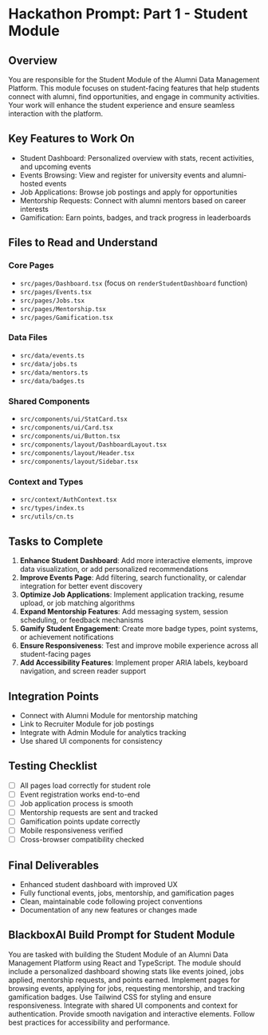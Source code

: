 # Hackathon Prompt: Part 1 - Student Module

## Overview
You are responsible for the Student Module of the Alumni Data Management Platform. This module focuses on student-facing features that help students connect with alumni, find opportunities, and engage in community activities. Your work will enhance the student experience and ensure seamless interaction with the platform.

## Key Features to Work On
- Student Dashboard: Personalized overview with stats, recent activities, and upcoming events
- Events Browsing: View and register for university events and alumni-hosted events
- Job Applications: Browse job postings and apply for opportunities
- Mentorship Requests: Connect with alumni mentors based on career interests
- Gamification: Earn points, badges, and track progress in leaderboards

## Files to Read and Understand
### Core Pages
- `src/pages/Dashboard.tsx` (focus on `renderStudentDashboard` function)
- `src/pages/Events.tsx`
- `src/pages/Jobs.tsx`
- `src/pages/Mentorship.tsx`
- `src/pages/Gamification.tsx`

### Data Files
- `src/data/events.ts`
- `src/data/jobs.ts`
- `src/data/mentors.ts`
- `src/data/badges.ts`

### Shared Components
- `src/components/ui/StatCard.tsx`
- `src/components/ui/Card.tsx`
- `src/components/ui/Button.tsx`
- `src/components/layout/DashboardLayout.tsx`
- `src/components/layout/Header.tsx`
- `src/components/layout/Sidebar.tsx`

### Context and Types
- `src/context/AuthContext.tsx`
- `src/types/index.ts`
- `src/utils/cn.ts`

## Tasks to Complete
1. **Enhance Student Dashboard**: Add more interactive elements, improve data visualization, or add personalized recommendations
2. **Improve Events Page**: Add filtering, search functionality, or calendar integration for better event discovery
3. **Optimize Job Applications**: Implement application tracking, resume upload, or job matching algorithms
4. **Expand Mentorship Features**: Add messaging system, session scheduling, or feedback mechanisms
5. **Gamify Student Engagement**: Create more badge types, point systems, or achievement notifications
6. **Ensure Responsiveness**: Test and improve mobile experience across all student-facing pages
7. **Add Accessibility Features**: Implement proper ARIA labels, keyboard navigation, and screen reader support

## Integration Points
- Connect with Alumni Module for mentorship matching
- Link to Recruiter Module for job postings
- Integrate with Admin Module for analytics tracking
- Use shared UI components for consistency

## Testing Checklist
- [ ] All pages load correctly for student role
- [ ] Event registration works end-to-end
- [ ] Job application process is smooth
- [ ] Mentorship requests are sent and tracked
- [ ] Gamification points update correctly
- [ ] Mobile responsiveness verified
- [ ] Cross-browser compatibility checked

## Final Deliverables
- Enhanced student dashboard with improved UX
- Fully functional events, jobs, mentorship, and gamification pages
- Clean, maintainable code following project conventions
- Documentation of any new features or changes made

## BlackboxAI Build Prompt for Student Module
You are tasked with building the Student Module of an Alumni Data Management Platform using React and TypeScript. The module should include a personalized dashboard showing stats like events joined, jobs applied, mentorship requests, and points earned. Implement pages for browsing events, applying for jobs, requesting mentorship, and tracking gamification badges. Use Tailwind CSS for styling and ensure responsiveness. Integrate with shared UI components and context for authentication. Provide smooth navigation and interactive elements. Follow best practices for accessibility and performance.

